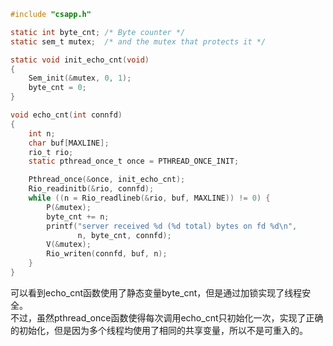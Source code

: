```c
#include "csapp.h"

static int byte_cnt; /* Byte counter */
static sem_t mutex;  /* and the mutex that protects it */

static void init_echo_cnt(void)
{
    Sem_init(&mutex, 0, 1);
    byte_cnt = 0;
}

void echo_cnt(int connfd)
{
    int n;
    char buf[MAXLINE];
    rio_t rio;
    static pthread_once_t once = PTHREAD_ONCE_INIT;

    Pthread_once(&once, init_echo_cnt);
    Rio_readinitb(&rio, connfd);
    while ((n = Rio_readlineb(&rio, buf, MAXLINE)) != 0) {
        P(&mutex);
        byte_cnt += n;
        printf("server received %d (%d total) bytes on fd %d\n",
               n, byte_cnt, connfd);
        V(&mutex);
        Rio_writen(connfd, buf, n);
    }
}
```
可以看到echo_cnt函数使用了静态变量byte_cnt，但是通过加锁实现了线程安全。<br/>
不过，虽然pthread_once函数使得每次调用echo_cnt只初始化一次，实现了正确的初始化，但是因为多个线程均使用了相同的共享变量，所以不是可重入的。